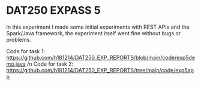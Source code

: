 <h1>DAT250 EXPASS 5</h1>
  
In this experiment I made some initial experiments with REST APIs and the Spark/Java framework, the experiment itself went fine without bugs or problems.
  
Code for task 1: https://github.com/h181214/DAT250_EXP_REPORTS/blob/main/code/exp5demo.java
/n
Code for task 2: https://github.com/h181214/DAT250_EXP_REPORTS/tree/main/code/exp5app
